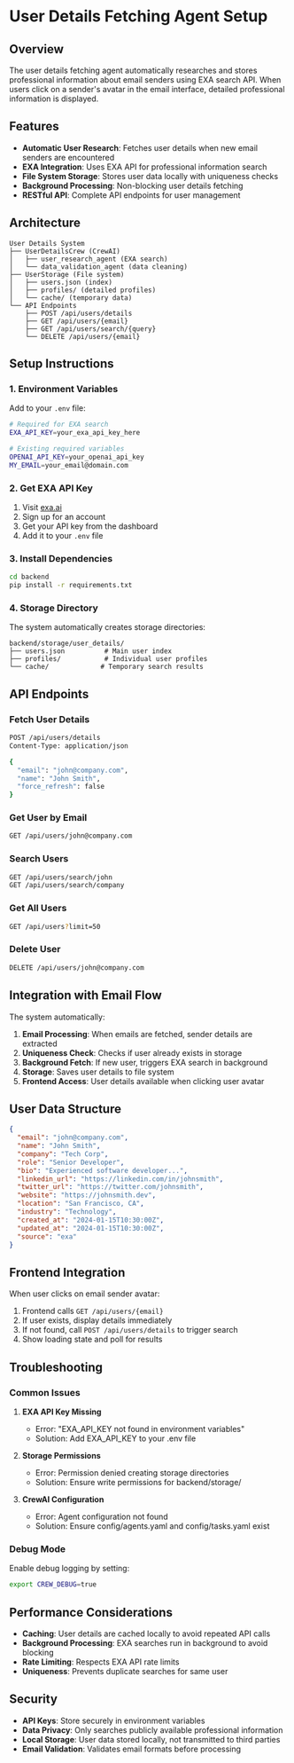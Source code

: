 # User Details Fetching Agent Setup

## Overview

The user details fetching agent automatically researches and stores professional information about email senders using EXA search API. When users click on a sender's avatar in the email interface, detailed professional information is displayed.

## Features

- **Automatic User Research**: Fetches user details when new email senders are encountered
- **EXA Integration**: Uses EXA API for professional information search
- **File System Storage**: Stores user data locally with uniqueness checks
- **Background Processing**: Non-blocking user details fetching
- **RESTful API**: Complete API endpoints for user management

## Architecture

```
User Details System
├── UserDetailsCrew (CrewAI)
│   ├── user_research_agent (EXA search)
│   └── data_validation_agent (data cleaning)
├── UserStorage (File system)
│   ├── users.json (index)
│   ├── profiles/ (detailed profiles)
│   └── cache/ (temporary data)
└── API Endpoints
    ├── POST /api/users/details
    ├── GET /api/users/{email}
    ├── GET /api/users/search/{query}
    └── DELETE /api/users/{email}
```

## Setup Instructions

### 1. Environment Variables

Add to your `.env` file:

```bash
# Required for EXA search
EXA_API_KEY=your_exa_api_key_here

# Existing required variables
OPENAI_API_KEY=your_openai_api_key
MY_EMAIL=your_email@domain.com
```

### 2. Get EXA API Key

1. Visit [exa.ai](https://exa.ai)
2. Sign up for an account
3. Get your API key from the dashboard
4. Add it to your `.env` file

### 3. Install Dependencies

```bash
cd backend
pip install -r requirements.txt
```

### 4. Storage Directory

The system automatically creates storage directories:

```
backend/storage/user_details/
├── users.json          # Main user index
├── profiles/           # Individual user profiles
└── cache/             # Temporary search results
```

## API Endpoints

### Fetch User Details
```bash
POST /api/users/details
Content-Type: application/json

{
  "email": "john@company.com",
  "name": "John Smith",
  "force_refresh": false
}
```

### Get User by Email
```bash
GET /api/users/john@company.com
```

### Search Users
```bash
GET /api/users/search/john
GET /api/users/search/company
```

### Get All Users
```bash
GET /api/users?limit=50
```

### Delete User
```bash
DELETE /api/users/john@company.com
```

## Integration with Email Flow

The system automatically:

1. **Email Processing**: When emails are fetched, sender details are extracted
2. **Uniqueness Check**: Checks if user already exists in storage
3. **Background Fetch**: If new user, triggers EXA search in background
4. **Storage**: Saves user details to file system
5. **Frontend Access**: User details available when clicking user avatar

## User Data Structure

```json
{
  "email": "john@company.com",
  "name": "John Smith",
  "company": "Tech Corp",
  "role": "Senior Developer",
  "bio": "Experienced software developer...",
  "linkedin_url": "https://linkedin.com/in/johnsmith",
  "twitter_url": "https://twitter.com/johnsmith",
  "website": "https://johnsmith.dev",
  "location": "San Francisco, CA",
  "industry": "Technology",
  "created_at": "2024-01-15T10:30:00Z",
  "updated_at": "2024-01-15T10:30:00Z",
  "source": "exa"
}
```

## Frontend Integration

When user clicks on email sender avatar:

1. Frontend calls `GET /api/users/{email}`
2. If user exists, display details immediately
3. If not found, call `POST /api/users/details` to trigger search
4. Show loading state and poll for results

## Troubleshooting

### Common Issues

1. **EXA API Key Missing**
   - Error: "EXA_API_KEY not found in environment variables"
   - Solution: Add EXA_API_KEY to your .env file

2. **Storage Permissions**
   - Error: Permission denied creating storage directories
   - Solution: Ensure write permissions for backend/storage/

3. **CrewAI Configuration**
   - Error: Agent configuration not found
   - Solution: Ensure config/agents.yaml and config/tasks.yaml exist

### Debug Mode

Enable debug logging by setting:
```bash
export CREW_DEBUG=true
```

## Performance Considerations

- **Caching**: User details are cached locally to avoid repeated API calls
- **Background Processing**: EXA searches run in background to avoid blocking
- **Rate Limiting**: Respects EXA API rate limits
- **Uniqueness**: Prevents duplicate searches for same user

## Security

- **API Keys**: Store securely in environment variables
- **Data Privacy**: Only searches publicly available professional information
- **Local Storage**: User data stored locally, not transmitted to third parties
- **Email Validation**: Validates email formats before processing
